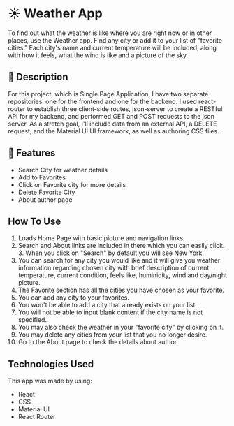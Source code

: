 # ☀️ Weather App

To find out what the weather is like where you are right now or in other places, use the Weather app. Find any city or add it to your list of "favorite cities." Each city's name and current temperature will be included, along with how it feels, what the wind is like and a picture of the sky.

## 📖 Description

For this project, which is Single Page Application, I have two separate repositories: one for the frontend and one for the backend.
I used react-router to establish three client-side routes, json-server to create a RESTful API for my backend, and performed GET and POST requests to the json server. As a stretch goal, I'll include data from an external API, a DELETE request, and the Material UI UI framework, as well as authoring CSS files.

## 🚀 Features
* Search City for weather details
* Add to Favorites
* Click on Favorite city for more details
* Delete Favorite City
* About author page



## How To Use
   1. Loads Home Page with basic picture and navigation links.
   2. Search and About links are included in there which you can easily click.
    3. When you click on "Search" by default you will see New York.
   4. You can search for any city you would like and it will give you weather information regarding chosen city with brief description of current temperature, current condition, feels like, huminidity, wind and day/night picture.
   5. The Favorite section has all the cities you have chosen as your favorite.
   6. You can add any city to your favorites.
   7. You won't be able to add a city that already exists on your list.
   8. You will not be able to input blank content if the city name is not specified.
   9. You may also check the weather in your "favorite city" by clicking on it.
   10. You may delete any cities from your list that you no longer desire.
   11. Go to the About page to check the details about author.

## Technologies Used
   This app was made by using:
   * React
   * CSS
   * Material UI
   * React Router



   

